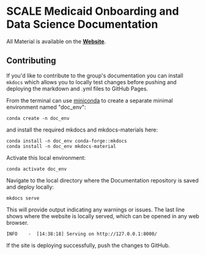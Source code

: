 # SCALE Medicaid Onboarding and Data Science Documentation

All Material is available on the **[Website](https://yale-medicaid.github.io/Documentation/)**.

## Contributing
If you'd like to contribute to the group's documentation you can install `mkdocs` which allows you to locally test changes before pushing and deploying the markdown and .yml files to GitHub Pages.

From the terminal can use [miniconda](https://docs.anaconda.com/miniconda/) to create a separate minimal environment named "doc_env":

```
conda create -n doc_env
```

and install the required mkdocs and mkdocs-materials here:

```
conda install -n doc_env conda-forge::mkdocs
conda install -n doc_env mkdocs-material
```

Activate this local environment:

```
conda activate doc_env
```

Navigate to the local directory where the Documentation repository is saved and deploy locally:

```
mkdocs serve
```

This will provide output indicating any warnings or issues. The last line shows where the website is locally served, which can be opened in any web browser.

```
INFO    -  [14:38:18] Serving on http://127.0.0.1:8000/
```

If the site is deploying successfully, push the changes to GitHub. 